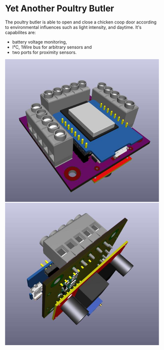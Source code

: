 Yet Another Poultry Butler
================
The poultry butler is able to open and close a chicken coop door according to environmental influences such as light intensity, and  daytime.
It's capabilites are: 

  * battery voltage monitoring,
  * I²C, 1Wire bus for arbitrary sensors and 
  * two ports for proximity sensors.

![merge process illustration](https://github.com/poultry-butler/hardware/blob/master/drafts/schema/meta/illustration1.jpg)
![merge process illustration](https://github.com/poultry-butler/hardware/blob/master/drafts/schema/meta/illustration2.jpg)
